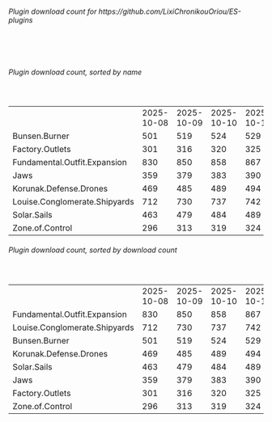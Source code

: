 <h6>Plugin download count for https://github.com/LixiChronikouOriou/ES-plugins</h6><br>
<br>
<h6>Plugin download count, sorted by name</h6><sub><sup><br>
<table>
	<tr>
		<td></td>
		<td>2025-10-08</td>
		<td>2025-10-09</td>
		<td>2025-10-10</td>
		<td>2025-10-11</td>
		<td>2025-10-12</td>
		<td>2025-10-13</td>
		<td>2025-10-14</td>
		<td>today +</td>
	</tr>
	<tr>
		<td>Bunsen.Burner</td>
		<td>501</td>
		<td>519</td>
		<td>524</td>
		<td>529</td>
		<td>538</td>
		<td>545</td>
		<td>547</td>
		<td>+ 2</td>
	</tr>
	<tr>
		<td>Factory.Outlets</td>
		<td>301</td>
		<td>316</td>
		<td>320</td>
		<td>325</td>
		<td>334</td>
		<td>344</td>
		<td>348</td>
		<td>+ 4</td>
	</tr>
	<tr>
		<td>Fundamental.Outfit.Expansion</td>
		<td>830</td>
		<td>850</td>
		<td>858</td>
		<td>867</td>
		<td>876</td>
		<td>887</td>
		<td>889</td>
		<td>+ 2</td>
	</tr>
	<tr>
		<td>Jaws</td>
		<td>359</td>
		<td>379</td>
		<td>383</td>
		<td>390</td>
		<td>400</td>
		<td>410</td>
		<td>413</td>
		<td>+ 3</td>
	</tr>
	<tr>
		<td>Korunak.Defense.Drones</td>
		<td>469</td>
		<td>485</td>
		<td>489</td>
		<td>494</td>
		<td>503</td>
		<td>511</td>
		<td>513</td>
		<td>+ 2</td>
	</tr>
	<tr>
		<td>Louise.Conglomerate.Shipyards</td>
		<td>712</td>
		<td>730</td>
		<td>737</td>
		<td>742</td>
		<td>751</td>
		<td>759</td>
		<td>761</td>
		<td>+ 2</td>
	</tr>
	<tr>
		<td>Solar.Sails</td>
		<td>463</td>
		<td>479</td>
		<td>484</td>
		<td>489</td>
		<td>496</td>
		<td>503</td>
		<td>505</td>
		<td>+ 2</td>
	</tr>
	<tr>
		<td>Zone.of.Control</td>
		<td>296</td>
		<td>313</td>
		<td>319</td>
		<td>324</td>
		<td>331</td>
		<td>339</td>
		<td>341</td>
		<td>+ 2</td>
	</tr>
</table>
</sub></sup>
<h6>Plugin download count, sorted by download count</h6><sub><sup><br>
<table>
	<tr>
		<td></td>
		<td>2025-10-08</td>
		<td>2025-10-09</td>
		<td>2025-10-10</td>
		<td>2025-10-11</td>
		<td>2025-10-12</td>
		<td>2025-10-13</td>
		<td>2025-10-14</td>
		<td>today +</td>
	</tr>
	<tr>
		<td>Fundamental.Outfit.Expansion</td>
		<td>830</td>
		<td>850</td>
		<td>858</td>
		<td>867</td>
		<td>876</td>
		<td>887</td>
		<td>889</td>
		<td>+ 2</td>
	</tr>
	<tr>
		<td>Louise.Conglomerate.Shipyards</td>
		<td>712</td>
		<td>730</td>
		<td>737</td>
		<td>742</td>
		<td>751</td>
		<td>759</td>
		<td>761</td>
		<td>+ 2</td>
	</tr>
	<tr>
		<td>Bunsen.Burner</td>
		<td>501</td>
		<td>519</td>
		<td>524</td>
		<td>529</td>
		<td>538</td>
		<td>545</td>
		<td>547</td>
		<td>+ 2</td>
	</tr>
	<tr>
		<td>Korunak.Defense.Drones</td>
		<td>469</td>
		<td>485</td>
		<td>489</td>
		<td>494</td>
		<td>503</td>
		<td>511</td>
		<td>513</td>
		<td>+ 2</td>
	</tr>
	<tr>
		<td>Solar.Sails</td>
		<td>463</td>
		<td>479</td>
		<td>484</td>
		<td>489</td>
		<td>496</td>
		<td>503</td>
		<td>505</td>
		<td>+ 2</td>
	</tr>
	<tr>
		<td>Jaws</td>
		<td>359</td>
		<td>379</td>
		<td>383</td>
		<td>390</td>
		<td>400</td>
		<td>410</td>
		<td>413</td>
		<td>+ 3</td>
	</tr>
	<tr>
		<td>Factory.Outlets</td>
		<td>301</td>
		<td>316</td>
		<td>320</td>
		<td>325</td>
		<td>334</td>
		<td>344</td>
		<td>348</td>
		<td>+ 4</td>
	</tr>
	<tr>
		<td>Zone.of.Control</td>
		<td>296</td>
		<td>313</td>
		<td>319</td>
		<td>324</td>
		<td>331</td>
		<td>339</td>
		<td>341</td>
		<td>+ 2</td>
	</tr>
</table>
</sub></sup>
